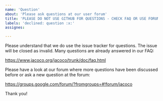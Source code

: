 ```yaml
---
name: 'Question'
about: 'Please ask questions at our user forum'
title: 'PLEASE DO NOT USE GITHUB FOR QUESTIONS - CHECK FAQ OR USE FORUM'
labels: 'declined: question :x:'
assignes:

---
```


Please understand that we do use the issue tracker for questions. The issue will
be closed as invalid. Many questions are already answered in our FAQ:

https://www.jacoco.org/jacoco/trunk/doc/faq.html

Please have a look at our forum where more questions have been discussed before
or ask a new question at the forum:

https://groups.google.com/forum/?fromgroups=#!forum/jacoco

Thank you!
